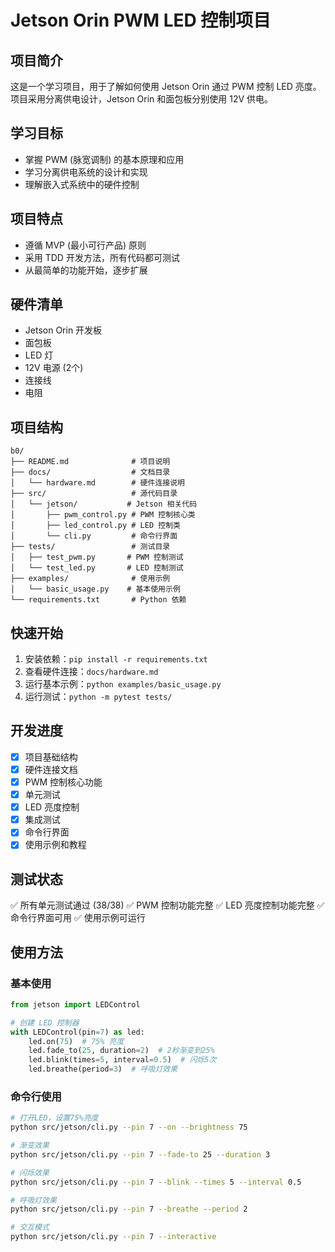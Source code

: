 # Jetson Orin PWM LED 控制项目

## 项目简介

这是一个学习项目，用于了解如何使用 Jetson Orin 通过 PWM 控制 LED 亮度。项目采用分离供电设计，Jetson Orin 和面包板分别使用 12V 供电。

## 学习目标

- 掌握 PWM (脉宽调制) 的基本原理和应用
- 学习分离供电系统的设计和实现
- 理解嵌入式系统中的硬件控制

## 项目特点

- 遵循 MVP (最小可行产品) 原则
- 采用 TDD 开发方法，所有代码都可测试
- 从最简单的功能开始，逐步扩展

## 硬件清单

- Jetson Orin 开发板
- 面包板
- LED 灯
- 12V 电源 (2个)
- 连接线
- 电阻

## 项目结构

```
b0/
├── README.md              # 项目说明
├── docs/                  # 文档目录
│   └── hardware.md        # 硬件连接说明
├── src/                   # 源代码目录
│   └── jetson/           # Jetson 相关代码
│       ├── pwm_control.py # PWM 控制核心类
│       ├── led_control.py # LED 控制类
│       └── cli.py         # 命令行界面
├── tests/                 # 测试目录
│   ├── test_pwm.py       # PWM 控制测试
│   └── test_led.py       # LED 控制测试
├── examples/              # 使用示例
│   └── basic_usage.py    # 基本使用示例
└── requirements.txt       # Python 依赖
```

## 快速开始

1. 安装依赖：`pip install -r requirements.txt`
2. 查看硬件连接：`docs/hardware.md`
3. 运行基本示例：`python examples/basic_usage.py`
4. 运行测试：`python -m pytest tests/`

## 开发进度

- [x] 项目基础结构
- [x] 硬件连接文档
- [x] PWM 控制核心功能
- [x] 单元测试
- [x] LED 亮度控制
- [x] 集成测试
- [x] 命令行界面
- [x] 使用示例和教程

## 测试状态

✅ 所有单元测试通过 (38/38)
✅ PWM 控制功能完整
✅ LED 亮度控制功能完整
✅ 命令行界面可用
✅ 使用示例可运行

## 使用方法

### 基本使用

```python
from jetson import LEDControl

# 创建 LED 控制器
with LEDControl(pin=7) as led:
    led.on(75)  # 75% 亮度
    led.fade_to(25, duration=2)  # 2秒渐变到25%
    led.blink(times=5, interval=0.5)  # 闪烁5次
    led.breathe(period=3)  # 呼吸灯效果
```

### 命令行使用

```bash
# 打开LED，设置75%亮度
python src/jetson/cli.py --pin 7 --on --brightness 75

# 渐变效果
python src/jetson/cli.py --pin 7 --fade-to 25 --duration 3

# 闪烁效果
python src/jetson/cli.py --pin 7 --blink --times 5 --interval 0.5

# 呼吸灯效果
python src/jetson/cli.py --pin 7 --breathe --period 2

# 交互模式
python src/jetson/cli.py --pin 7 --interactive
```